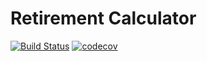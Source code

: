 # Retirement Calculator 
[![Build Status](https://travis-ci.org/worasit/retirement-calculator.svg?branch=master)](https://travis-ci.org/worasit/retirement-calculator) [![codecov](https://codecov.io/gh/worasit/retirement-calculator/branch/master/graph/badge.svg)](https://codecov.io/gh/worasit/retirement-calculator)
